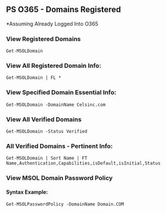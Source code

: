 ## PS O365 - Domains Registered

*Assuming Already Logged Into O365

### View Registered Domains
```
Get-MSOLDomain
```

### View All Registered Domain Info:
```
Get-MSOLDomain | FL *
```

### View Specified Domain Essential Info:
```
Get-MSOLDomain -DomainName Celsinc.com
```

### View All Verified Domains
```
Get-MSOLDomain -Status Verified
```

### All Verified Domains - Pertinent Info:
```
Get-MSOLDomain | Sort Name | FT Name,Authentication,Capabilities,isDefault,isInitial,Status
```

### View MSOL Domain Password Policy
#### Syntax Example:
```
Get-MSOLPasswordPolicy -DomainName Domain.COM
```